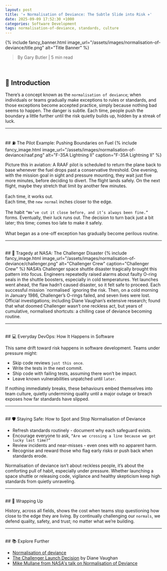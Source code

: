 ```yaml
---
layout: post
title: '✈️ Normalisation of Deviance: The Subtle Slide into Risk ✈️'
date: 2025-09-09 17:52:30 +1000
categories: Software Development
tags: normalisation-of-deviance, standards, culture
---
```


{% include
  fancy_banner.html
    image_url="/assets/images/normalisation-of-deviance/title.png"
    alt="Title Banner"
%}

> By Gary Butler | 5 min read

<br/>

## 🚩 Introduction

There’s a concept known as the `normalisation of deviance`; when individuals or teams gradually make exceptions to rules or standards, and those exceptions become accepted practice, simply because nothing bad seems to happen. The danger is subtle. Each time, people push the boundary a little further until the risk quietly builds up, hidden by a streak of luck.

---

<br/>
## ⛽ The Pilot Example: Pushing Boundaries on Fuel
{% include fancy_image.html
   image_url="/assets/images/normalisation-of-deviance/raaf.png"
   alt="F-35A Lightning II"
   caption="F-35A Lightning II"
%}

Picture this in aviation: A RAAF pilot is scheduled to return the plane back to base whenever the fuel drops past a conservative threshold. One evening, with the mission goal in sight and pressure mounting, they wait just five more minutes, before deciding to divert. The flight lands safely. On the next flight, maybe they stretch that limit by another few minutes.
<br/>
<br/>
Each time, it works out.
<br/>
Each time, the `new normal` inches closer to the edge.
<br/>
<br/>
The habit `“We’ve cut it close before, and it’s always been fine.”` forms. Eventually, their luck runs out. The decision to turn back just a bit later; this time; comes too late to make it safely.
<br/>
<br/>
What began as a one-off exception has gradually become perilous routine.

---

<br/>
## 🚀 Tragedy at NASA: The Challenger Disaster
{% include fancy_image.html
   image_url="/assets/images/normalisation-of-deviance/challenger.png"
   alt="Challenger Crew"
   caption="Challenger Crew"
%}
NASA’s Challenger space shuttle disaster tragically brought this pattern into focus. Engineers repeatedly raised alarms about faulty O-ring seals in the shuttle boosters, especially in cold temperatures. Yet launches went ahead, the flaw hadn’t caused disaster, so it felt safe to proceed. Each successful mission `normalised` ignoring the risk. Then, on a cold morning in January 1986, Challenger’s O-rings failed, and seven lives were lost. Official investigations; including Diane Vaughan’s extensive research; found that what doomed Challenger wasn’t one reckless act, but years of cumulative, normalised shortcuts: a chilling case of deviance becoming routine.

---

<br/>
## 💻 Everyday DevOps: How It Happens in Software

This same drift toward risk happens in software development. Teams under pressure might:

-   Skip code reviews `just this once`.
-   Write the tests in the next commit.
-   Ship code with failing tests, assuming there won’t be impact.
-   Leave known vulnerabilities unpatched until `later`.

If nothing immediately breaks, these behaviours embed themselves into team culture, quietly undermining quality until a major outage or breach exposes how far standards have slipped.

---

<br/>
## 🛡️ Staying Safe: How to Spot and Stop Normalisation of Deviance

-   Refresh standards routinely - document why each safeguard exists.
-   Encourage everyone to ask, `“Are we crossing a line because we got lucky last time?”`
-   Review incidents and near-misses - even ones with no apparent harm.
-   Recognise and reward those who flag early risks or push back when standards erode.

Normalisation of deviance isn’t about reckless people, it’s about the comforting pull of habit, especially under pressure. Whether launching a space shuttle or releasing code, vigilance and healthy skepticism keep high standards from quietly unraveling.

---

<br/>
## 🎯 Wrapping Up

History, across all fields, shows the cost when teams stop questioning how close to the edge they are living. By continually challenging our `normals`, we defend quality, safety, and trust; no matter what we’re building.

---

<br/>
## 📚 Explore Further

-   [Normalisation of deviance](https://en.wikipedia.org/wiki/Normalization_of_deviance)
-   [The Challenger Launch Decision](https://www.amazon.com.au/Challenger-Launch-Decision-Technology-Deviance/dp/0226851761) by Diane Vaughan
-   [Mike Mullane from NASA's talk on Normalisation of Deviance](https://www.youtube.com/watch?v=Ljzj9Msli5o)
